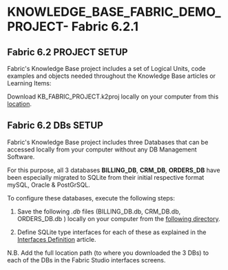 # KNOWLEDGE_BASE_FABRIC_DEMO_PROJECT- Fabric 6.2.1

## Fabric 6.2 PROJECT SETUP
Fabric's Knowledge Base project includes a set of Logical Units, code examples and objects needed throughout the Knowledge Base articles or Learning Items:

Download KB_FABRIC_PROJECT.k2proj locally on your computer from this [location](https://github.com/k2view-academy/K2View-Academy/blob/Academy_6.2/articles/demo_project/KB_FABRIC_PROJECT.k2export).


## Fabric 6.2 DBs SETUP

Fabric's Knowledge Base project includes three Databases that can be accessed locally from your computer without any DB Management Software.

For this purpose, all 3 databases **BILLING_DB**, **CRM_DB**, **ORDERS_DB** have been especially migrated to SQLite from their initial respective format mySQL, Oracle & PostGrSQL.

To configure these databases, execute the following steps:

1. Save the following *.db* files (BILLING_DB.db, CRM_DB.db, ORDERS_DB.db ) locally on your computer from the [following directory](https://github.com/k2view-academy/K2View-Academy/tree/Academy_6.2/articles/demo_project/SqliteDB).

2. Define SQLite type interfaces for each of these as explained in the [Interfaces Definition](https://github.com/k2view-academy/K2View-Academy/blob/Academy_6.2/academy/Training_Level_1/03_fabric_basic_LU/03_04_define_the_interfaces.md) article.

N.B. Add the full location path (to where you downloaded the 3 DBs) to each of the DBs in the Fabric Studio interfaces screens.



